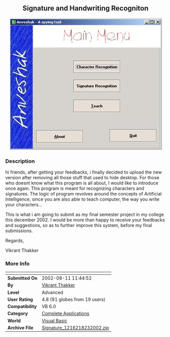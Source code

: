 ﻿<div align="center">

## Signature and Handwriting Recogniton

<img src="PIC2002823954459223.jpg">
</div>

### Description

hi friends, after getting your feedbacks, i finally decided to upload the new version after removing all those stuff that used to hide desktop. For those who doesnt know what this program is all about, I would like to introduce once again. This program is meant for recognizing characters and signatures. The logic of program revolves around the concepts of Artificial Intelligence, since you are also able to teach computer, the way you write your characters...

This is what i am going to submit as my final semester project in my college this december 2002. I would be more than happy to receive your feedbacks and suggestions, so as to further improve this system, before my final submissions.

Regards,

Vikrant Thakker
 
### More Info
 


<span>             |<span>
---                |---
**Submitted On**   |2002-08-11 11:44:52
**By**             |[Vikrant Thakker](https://github.com/Planet-Source-Code/PSCIndex/blob/master/ByAuthor/vikrant-thakker.md)
**Level**          |Advanced
**User Rating**    |4.8 (91 globes from 19 users)
**Compatibility**  |VB 6\.0
**Category**       |[Complete Applications](https://github.com/Planet-Source-Code/PSCIndex/blob/master/ByCategory/complete-applications__1-27.md)
**World**          |[Visual Basic](https://github.com/Planet-Source-Code/PSCIndex/blob/master/ByWorld/visual-basic.md)
**Archive File**   |[Signature\_1216218232002\.zip](https://github.com/Planet-Source-Code/vikrant-thakker-signature-and-handwriting-recogniton__1-38215/archive/master.zip)








